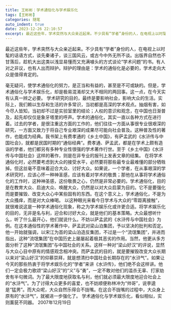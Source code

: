 ```yaml
---
title: 王彬彬：学术通俗化与学术娱乐化
tags: [王彬彬]
categories: 随笔
auto_indent: true
date: 2023-12-26 22:10:57
excerpt: 最近这些年，学术突然与大众亲近起来。不少具有“学者”身份的人，在电视上以时髦的话语方式，谈先秦诸子，谈三国风云，或古今中外无所不谈。出版界自然也不甘落后，趁机大出这类以浅显易懂而又充满噱头的方式谈论“学术问题”的书。有人对之非议，也有人出而辩护。辩护的理由是：学术的通俗化是必要的，学术走向大众是值得肯定的。
---
```

最近这些年，学术突然与大众亲近起来。不少具有“学者”身份的人，在电视上以时髦的话语方式，谈先秦诸子，谈三国风云，或古今中外无所不谈。出版界自然也不甘落后，趁机大出这类以浅显易懂而又充满噱头的方式谈论“学术问题”的书。有人对之非议，也有人出而辩护。辩护的理由是：学术的通俗化是必要的，学术走向大众是值得肯定的。

毫无疑问，使学术通俗化的努力，是正当和有益的，甚至是不可或缺的。但是，学术通俗化与学术娱乐化，却是极易混淆却又大不相同的两回事。这一点，在今天实有认真一辨之必要。
学术研究的目的，最终是要影响社会，影响大众的生活。实际上，我们赖以生存和生活的许多常识，当初都是高深的学术观点。抽烟有害，如今尽人皆知，当初却不过是实验室里的结论；人权的意识和观念，在中国也日渐普及，起先却仅仅是象牙塔里的呼声。学术的通俗化，其实一直以各种方式在进行着。过去的学者，是很注重这方面的工作的，他们往往一方面从事很专业很艰深的研究，一方面又致力于将自己专业艰深的成果尽可能向社会普及。这种普及性的著作，也能成为经典。我书架上有费孝通的《乡土中国》，有萨孟武的《水浒传与中国社会》，就都是民国时期的“通俗经典”。费孝通、萨孟武，都是在学术上颇有造诣的学者，他们都另有多种专业性很强的学术著作行世。至于《乡土中国》《水浒传与中国社会》这样的著作，则是在非专业的报刊上发表文章的结集。
在将学术通俗化时，必然要考虑到大众的接受水平，必然要将那些最专业最难懂的部分牺牲掉。但这丝毫不意味着迎合大众、讨好大众。如果说，一个学者，在从事艰深的学术研究时，应该心怀一种神圣感，应该有着对学术的敬畏；那他在从事将学术通俗化的工作时，这种神圣感，这份敬畏之心，仍然是非常必要的。学术通俗化，目的是在教育大众、启迪大众、唤醒大众，仍然是以对大众启蒙为目的。它不是要强化而是要摧毁、改变大众心中某些固有的东西。在这个意义上，学术通俗化，不是为大众搔痒，而是对大众棒喝。
以这种眼光来看今日学术与大众的“零距离接触”，就很难说这是一种学术通俗化现象，称之为学术娱乐化或许更合适。将学术娱乐化的目的，无非是名与利，迎合和讨好大众，就是他们的基本策略。大众最想听什么，听了什么最开心，他们就说什么。不妨以萨孟武的《水浒传与中国社会》为例。在这本通俗性的学术著作中，萨孟武对梁山泊集团，予以坚决的批判和否定。他一开始就强调，以宋江为首的梁山泊造反集团，不过是一个“流氓集团”，并进而指出，这种“流氓集团”在中国历史上屡屡起着极其恶劣的作用。当然，他更从多方面分析了这种“流氓集团”与中国社会的关系。这样一种对“梁山好汉”的评说，显然与大众心目中原有的情感观念相冲突。而萨孟武的目的，就是要摧毁改变大众长期以来对“梁山好汉”的仰慕崇拜，就是想清扫中国社会长期存在的“水浒气”。如果让今天的那些热衷于将学术娱乐化的“学者”来讲《水浒传》，他们绝不会这样讲。他们一定会极力歌颂“梁山好汉”的“义”与“勇”，一定不敢对他们的滥杀无辜、打家劫舍有半句微词。为了最大限度地获取名与利，他们就必须最大限度地迎合社会上的“水浒气”。为了讨得大众更多的喜爱，也不妨顺便称林冲为“帅哥”，说李逵是“猛男”。而大众呢，大众自然乐得合不拢嘴。在这合不拢嘴的过程中，大众身上原有的“水浒气”，就被进一步强化了。
学术通俗化与学术娱乐化，看似相似，实则薰莸不同器。
2007年12月19日
